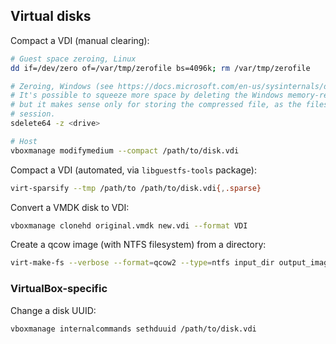 ## Virtual disks

Compact a VDI (manual clearing):

```sh
# Guest space zeroing, Linux
dd if=/dev/zero of=/var/tmp/zerofile bs=4096k; rm /var/tmp/zerofile

# Zeroing, Windows (see https://docs.microsoft.com/en-us/sysinternals/downloads/sdelete)
# It's possible to squeeze more space by deleting the Windows memory-related files (C:\*.sys),
# but it makes sense only for storing the compressed file, as the files are recreated on the next
# session.
sdelete64 -z <drive>

# Host
vboxmanage modifymedium --compact /path/to/disk.vdi
```

Compact a VDI (automated, via `libguestfs-tools` package):

```sh
virt-sparsify --tmp /path/to /path/to/disk.vdi{,.sparse}
```

Convert a VMDK disk to VDI:

```sh
vboxmanage clonehd original.vmdk new.vdi --format VDI
```

Create a qcow image (with NTFS filesystem) from a directory:

```sh
virt-make-fs --verbose --format=qcow2 --type=ntfs input_dir output_image.qcow2
```

### VirtualBox-specific

Change a disk UUID:

```sh
vboxmanage internalcommands sethduuid /path/to/disk.vdi
```
